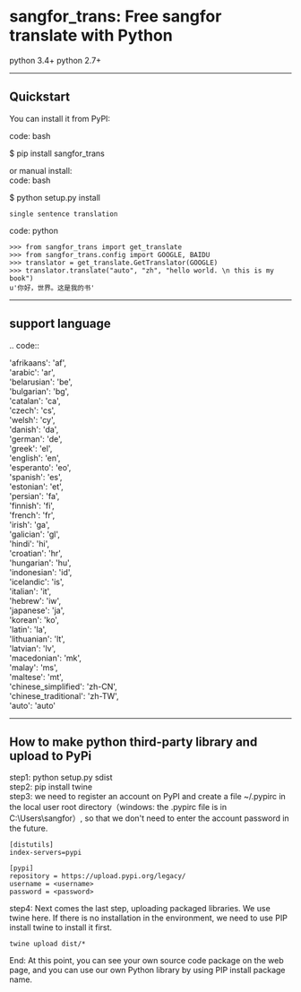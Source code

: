 # sangfor_trans: Free sangfor translate with Python

python 3.4+ 
python 2.7+

----------
Quickstart
----------
You can install it from PyPI:

code: bash

   $ pip install sangfor_trans

or manual install:  
code: bash

   $ python setup.py install


~~~~~~~~~~~~~~~~~~~~~~~~~~~
single sentence translation
~~~~~~~~~~~~~~~~~~~~~~~~~~~

code: python

    >>> from sangfor_trans import get_translate
    >>> from sangfor_trans.config import GOOGLE, BAIDU
    >>> translator = get_translate.GetTranslator(GOOGLE)
    >>> translator.translate("auto", "zh", "hello world. \n this is my book")
    u'你好，世界。这是我的书'


----------------
support language
----------------

.. code::  

  'afrikaans': 'af',  
  'arabic': 'ar',  
  'belarusian': 'be',  
  'bulgarian': 'bg',  
  'catalan': 'ca',  
  'czech': 'cs',  
  'welsh': 'cy',  
  'danish': 'da',  
  'german': 'de',  
  'greek': 'el',  
  'english': 'en',  
  'esperanto': 'eo',  
  'spanish': 'es',  
  'estonian': 'et',  
  'persian': 'fa',  
  'finnish': 'fi',  
  'french': 'fr',  
  'irish': 'ga',  
  'galician': 'gl',  
  'hindi': 'hi',  
  'croatian': 'hr',  
  'hungarian': 'hu',  
  'indonesian': 'id',  
  'icelandic': 'is',  
  'italian': 'it',  
  'hebrew': 'iw',  
  'japanese': 'ja',  
  'korean': 'ko',  
  'latin': 'la',  
  'lithuanian': 'lt',  
  'latvian': 'lv',  
  'macedonian': 'mk',  
  'malay': 'ms',  
  'maltese': 'mt',  
  'chinese_simplified': 'zh-CN',  
  'chinese_traditional': 'zh-TW',  
  'auto': 'auto'  

----------
How to make python third-party library and upload to PyPi
----------
step1: python setup.py sdist  
step2: pip install twine  
step3: we need to register an account on PyPI and create a file ~/.pypirc in the local user root directory（windows: the .pypirc file is in C:\Users\sangfor）, so that we don't need to enter the account password in the future.
```
[distutils]
index-servers=pypi

[pypi]
repository = https://upload.pypi.org/legacy/
username = <username>
password = <password> 
```
step4: Next comes the last step, uploading packaged libraries. We use twine here. If there is no installation in the environment, we need to use PIP install twine to install it first.
```
twine upload dist/* 
```
End: At this point, you can see your own source code package on the web page, and you can use our own Python library by using PIP install package name.